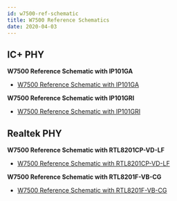```yaml
---
id: w7500-ref-schematic
title: W7500 Reference Schematics
date: 2020-04-03
---
```



## IC+ PHY

**W7500 Reference Schematic with IP101GA**

  - <a href="/img/products/w7500/ref_sch/w7500_ref_schematic_v1.1_ip_.pdf" target="_blank">W7500 Reference Schematic with IP101GA</a>


**W7500 Reference Schematic with IP101GRI**

  - <a href="/img/products/w7500/w7500_ip101gri_reference_sch_20170525.pdf" target="_blank">W7500 Reference Schematic with IP101GRI</a>


## Realtek PHY

**W7500 Reference Schematic with RTL8201CP-VD-LF**

   - <a href="/img/products/w7500/ref_sch/w7500_ref_schematic_v1.1_rtl_.pdf" target="_blank">W7500 Reference Schematic with RTL8201CP-VD-LF</a>

**W7500 Reference Schematic with RTL8201F-VB-CG**

   - <a href="/img/products/w7500/w7500_rtl8201f_reference_sch.pdf" target="_blank">W7500 Reference Schematic with RTL8201F-VB-CG</a>
